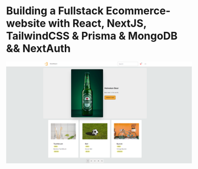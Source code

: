 # Building a Fullstack Ecommerce-website with React, NextJS, TailwindCSS & Prisma & MongoDB && NextAuth

![image](./public/images/ss-project-glowmazon.png)
